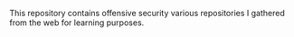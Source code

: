 This repository contains offensive security various repositories I gathered from the web for learning purposes.
